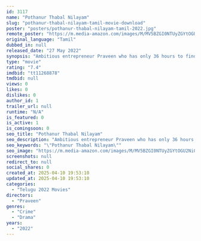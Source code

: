 ```yaml
---
id: 3117
name: "Pothanur Thabal Nilayam"
slug: "pothanur-thabal-nilayam-tamil-movie-download"
poster: "posters/pothanur-thabal-nilayam-tamil-2022.jpg"
remote_poster: "https://m.media-amazon.com/images/M/MV5BZGI0NTUyZGYtOGU2Ni00YTU3LWI5NWQtOGQxOWE2YWY1ZTdkXkEyXkFqcGdeQXVyMTI1MDM1NTQ1._V1_SX300.jpg"
original_language: "Tamil"
dubbed_in: null
released_date: "27 May 2022"
synopsis: "Ambitious entrepreneur Praveen who has only 36 hours to find a stolen money to save his family."
type: "movie"
rating: "7.4"
imdbid: "tt11268878"
tmdbid: null
views: 0
likes: 0
dislikes: 0
author_id: 1
trailer_url: null
runtime: "N/A"
is_featured: 0
is_active: 1
is_comingsoon: 0
seo_title: "Pothanur Thabal Nilayam"
seo_description: "Ambitious entrepreneur Praveen who has only 36 hours to find a stolen money to save his family."
seo_keywords: "\"Pothanur Thabal Nilayam\""
seo_image: "https://m.media-amazon.com/images/M/MV5BZGI0NTUyZGYtOGU2Ni00YTU3LWI5NWQtOGQxOWE2YWY1ZTdkXkEyXkFqcGdeQXVyMTI1MDM1NTQ1._V1_SX300.jpg"
screenshots: null
redirect_to: null
social_shares: 0
created_at: 2025-04-10 19:53:10
updated_at: 2025-04-10 19:53:10
categories:
  - "Telugu 2022 Movies"
directors:
  - "Praveen"
genres:
  - "Crime"
  - "Drama"
years:
  - "2022"
---
```

